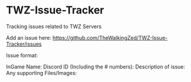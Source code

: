 # TWZ-Issue-Tracker
Tracking issues related to TWZ Servers

Add an issue here: https://github.com/TheWalkingZed/TWZ-Issue-Tracker/issues

Issue format: 

InGame Name:
Discord ID (Including the # numbers):
Description of issue:
Any supporting Files/Images:  
